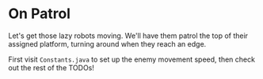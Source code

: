 # On Patrol

Let's get those lazy robots moving. We'll have them patrol the top of their assigned platform, turning around when they reach an edge.

First visit `Constants.java` to set up the enemy movement speed, then check out the rest of the TODOs!
